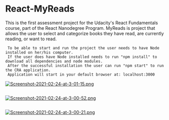 # React-MyReads

This is the first assessment project for the Udacity's React Fundamentals course, part of the React Nanodegree Program.
MyReads is project that allows the user to select and categorize books they have read, are currently reading, or want to read.

```
 To be able to start and run the project the user needs to have Node installed on her/his computer.
 If the user does have Node installed needs to run "npm install" to download all dependencies and node modules.
 After the successful installation the user can run "npm start" to run the CRA application.
 Application will start in your default browser at: localhost:3000
```


[![Screenshot-2021-02-24-at-3-01-15.png](https://i.postimg.cc/L4QDdG4V/Screenshot-2021-02-24-at-3-01-15.png)](https://postimg.cc/rzWxxnrd)
```
```

[![Screenshot-2021-02-24-at-3-00-52.png](https://i.postimg.cc/nzR4JQxL/Screenshot-2021-02-24-at-3-00-52.png)](https://postimg.cc/JDXD30Gw)

```
```
[![Screenshot-2021-02-24-at-3-00-21.png](https://i.postimg.cc/KzzTJvTh/Screenshot-2021-02-24-at-3-00-21.png)](https://postimg.cc/t1K7gbDB)
